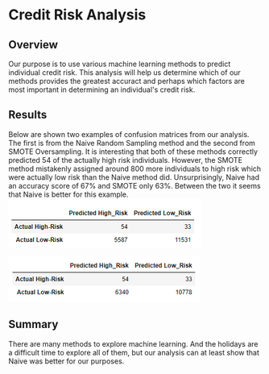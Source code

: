 # Credit Risk Analysis

## Overview
Our purpose is to use various machine learning methods to predict individual credit risk. This analysis will help us determine which of our methods provides the greatest accuract and perhaps which factors are most important in determining an individual's credit risk.

## Results
Below are shown two examples of confusion matrices from our analysis. The first is from the Naive Random Sampling method and the second from SMOTE Oversampling. It is interesting that both of these methods correctly predicted 54 of the actually high risk individuals. However, the SMOTE method mistakenly assigned around 800 more individuals to high risk which were actually low risk than the Naive method did. Unsurprisingly, Naive had an accuracy score of 67% and SMOTE only 63%. Between the two it seems that Naive is better for this example.
![Naive](resources/matrix_naive.png)


![SMOTE](resources/matrix_smote.png)

## Summary
There are many methods to explore machine learning. And the holidays are a difficult time to explore all of them, but our analysis can at least show that Naive was better for our purposes.
